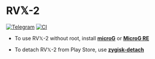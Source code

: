 # RV𝕏-2
[![Telegram](https://img.shields.io/badge/Telegram-2CA5E0?style=for-the-badge&logo=telegram&logoColor=white)](https://t.me/RV_Apps)
[![CI](https://github.com/rj-aakash/RVX-2/actions/workflows/ci.yml/badge.svg?event=schedule)](https://github.com/rj-aakash/RVX-2/actions/workflows/ci.yml)

- To use RV𝕏-2 without root, install [**microG**](https://github.com/ReVanced/GmsCore/releases/latest) or [**MicroG RE**](https://github.com/WSTxda/MicroG-RE/releases/latest)

- To detach RV𝕏-2 from Play Store, use [**zygisk-detach**](https://github.com/j-hc/zygisk-detach)
